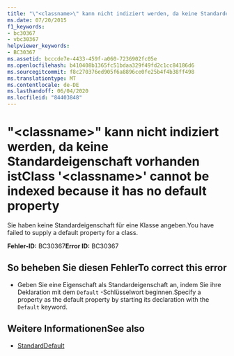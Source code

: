 ```yaml
---
title: "\"<classname>\" kann nicht indiziert werden, da keine Standardeigenschaft vorhanden ist"
ms.date: 07/20/2015
f1_keywords:
- bc30367
- vbc30367
helpviewer_keywords:
- BC30367
ms.assetid: bcccde7e-4433-459f-a060-7236902fc05e
ms.openlocfilehash: b410408b1365fc51bdaa329f49fd2c1cc84186d6
ms.sourcegitcommit: f8c270376ed905f6a8896ce0fe25b4f4b38ff498
ms.translationtype: MT
ms.contentlocale: de-DE
ms.lasthandoff: 06/04/2020
ms.locfileid: "84403848"
---
```

# <a name="class-classname-cannot-be-indexed-because-it-has-no-default-property"></a><span data-ttu-id="2b5a5-102">"\<classname>" kann nicht indiziert werden, da keine Standardeigenschaft vorhanden ist</span><span class="sxs-lookup"><span data-stu-id="2b5a5-102">Class '\<classname>' cannot be indexed because it has no default property</span></span>
<span data-ttu-id="2b5a5-103">Sie haben keine Standardeigenschaft für eine Klasse angeben.</span><span class="sxs-lookup"><span data-stu-id="2b5a5-103">You have failed to supply a default property for a class.</span></span>  
  
 <span data-ttu-id="2b5a5-104">**Fehler-ID:** BC30367</span><span class="sxs-lookup"><span data-stu-id="2b5a5-104">**Error ID:** BC30367</span></span>  
  
## <a name="to-correct-this-error"></a><span data-ttu-id="2b5a5-105">So beheben Sie diesen Fehler</span><span class="sxs-lookup"><span data-stu-id="2b5a5-105">To correct this error</span></span>  
  
- <span data-ttu-id="2b5a5-106">Geben Sie eine Eigenschaft als Standardeigenschaft an, indem Sie ihre Deklaration mit dem `Default` -Schlüsselwort beginnen.</span><span class="sxs-lookup"><span data-stu-id="2b5a5-106">Specify a property as the default property by starting its declaration with the `Default` keyword.</span></span>  
  
## <a name="see-also"></a><span data-ttu-id="2b5a5-107">Weitere Informationen</span><span class="sxs-lookup"><span data-stu-id="2b5a5-107">See also</span></span>

- [<span data-ttu-id="2b5a5-108">Standard</span><span class="sxs-lookup"><span data-stu-id="2b5a5-108">Default</span></span>](../language-reference/modifiers/default.md)
